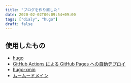 ```yaml
---
title: "ブログを作り直した"
date: 2020-02-02T00:09:54+09:00
tags: ["dialy", "hugo"]
draft: false
---
```

## 使用したもの
- [hugo](https://gohugo.io/)
- [GitHub Actions による GitHub Pages への自動デプロイ](https://qiita.com/peaceiris/items/d401f2e5724fdcb0759d)
- [hugo-xmin](https://github.com/yihui/hugo-xmin)
- [ムームードメイン](https://muumuu-domain.com/)
